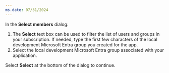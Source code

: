 ```yaml
---
ms.date: 07/31/2024
---
```

In the **Select members** dialog:

1. The **Select** text box can be used to filter the list of users and groups in your subscription. If needed, type the first few characters of the local development Microsoft Entra group you created for the app.
1. Select the local development Microsoft Entra group associated with your application.

Select **Select** at the bottom of the dialog to continue.
